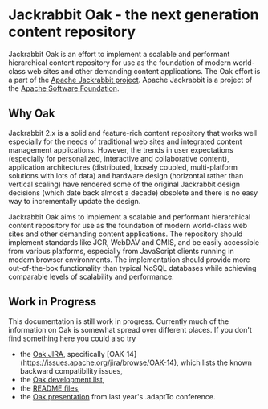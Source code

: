 <!--
   Licensed to the Apache Software Foundation (ASF) under one or more
   contributor license agreements.  See the NOTICE file distributed with
   this work for additional information regarding copyright ownership.
   The ASF licenses this file to You under the Apache License, Version 2.0
   (the "License"); you may not use this file except in compliance with
   the License.  You may obtain a copy of the License at

       http://www.apache.org/licenses/LICENSE-2.0

   Unless required by applicable law or agreed to in writing, software
   distributed under the License is distributed on an "AS IS" BASIS,
   WITHOUT WARRANTIES OR CONDITIONS OF ANY KIND, either express or implied.
   See the License for the specific language governing permissions and
   limitations under the License.
  -->

Jackrabbit Oak - the next generation content repository
=======================================================

Jackrabbit Oak is an effort to implement a scalable and performant hierarchical content repository
for use as the foundation of modern world-class web sites and other demanding content applications.
The Oak effort is a part of the [Apache Jackrabbit project](http://jackrabbit.apache.org/). Apache
Jackrabbit is a project of the [Apache Software Foundation](http://www.apache.org/).

Why Oak
-------

Jackrabbit 2.x is a solid and feature-rich content repository that works well especially for the
needs of traditional web sites and integrated content management applications. However, the trends
in user expectations (especially for personalized, interactive and collaborative content),
application architectures (distributed, loosely coupled, multi-platform solutions with lots of data)
and hardware design (horizontal rather than vertical scaling) have rendered some of the original
Jackrabbit design decisions (which date back almost a decade) obsolete and there is no easy way to
incrementally update the design.

Jackrabbit Oak aims to implement a scalable and performant hierarchical content repository for use
as the foundation of modern world-class web sites and other demanding content applications. The
repository should implement standards like JCR, WebDAV and CMIS, and be easily accessible from
various platforms, especially from JavaScript clients running in modern browser environments. The
implementation should provide more out-of-the-box functionality than typical NoSQL databases while
achieving comparable levels of scalability and performance.

Work in Progress
----------------
This documentation is still work in progress. Currently much of the information on Oak is
somewhat spread over different places. If you don't find something here you could also try

* the [Oak JIRA](https://issues.apache.org/jira/browse/OAK), specifically [OAK-14]
  (https://issues.apache.org/jira/browse/OAK-14), which lists the known backward compatibility issues,
* the [Oak development list](http://jackrabbit.markmail.org/search/+list:org.apache.jackrabbit.oak-dev),
* the [README files](https://github.com/apache/jackrabbit-oak/blob/trunk/README.md),
* the [Oak presentation](http://goo.gl/zid8V3)
  from last year's .adaptTo conference.